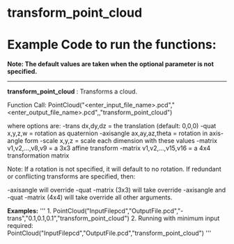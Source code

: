 # transform\_point\_cloud

# Example Code to run the functions:

**Note: The default values are taken when the optional parameter is not specified.** 
___

__transform\_point\_cloud__ : Transforms a cloud.

Function Call: PointCloud("<enter\_input\_file\_name>.pcd","<enter\_output\_file\_name>.pcd",<options>,"transform\_point\_cloud")

where options are:
-trans dx,dy,dz 		= the translation (default: 0,0,0)
-quat x,y,z,w 			= rotation as quaternion
-axisangle ax,ay,az,theta 	= rotation in axis-angle form
-scale x,y,z 			= scale each dimension with these values
-matrix v1,v2,...,v8,v9   	= a 3x3 affine transform
-matrix v1,v2,...,v15,v16 	= a 4x4 transformation matrix

Note: If a rotation is not specified, it will default to no rotation.
If redundant or conflicting transforms are specified, then:

-axisangle will override -quat
-matrix (3x3) will take override -axisangle and -quat
-matrix (4x4) will take override all other arguments.

__Examples:__
'''
		1. PointCloud("InputFilepcd","OutputFile.pcd","-trans","0.1,0.1,0.1","transform\_point\_cloud")
		2. Running with minimum input required: PointCloud("InputFilepcd","OutputFile.pcd","transform\_point\_cloud")
'''
